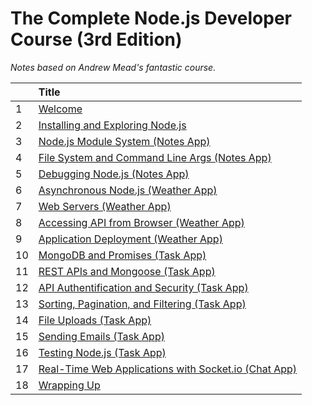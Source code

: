 # The Complete Node.js Developer Course (3rd Edition)

_Notes based on Andrew Mead's fantastic course._

|     | Title                                                                                             |
| :-- | :------------------------------------------------------------------------------------------------ |
| 1   | [ Welcome ](01-Welcome/README.md)                                                                 |
| 2   | [ Installing and Exploring Node.js ](02-Installing-and-Exploring-Nodejs/README.md)                |
| 3   | [ Node.js Module System (Notes App) ](03-Nodejs-Module-System/README.md)                          |
| 4   | [ File System and Command Line Args (Notes App) ](04-File-System-and-Command-Line-Args/README.md) |
| 5   | [ Debugging Node.js (Notes App) ](05-Debugging-Nodejs/README.md)                                  |
| 6   | [ Asynchronous Node.js (Weather App) ](06-Asynchronous-Nodejs/README.md)                          |
| 7   | [ Web Servers (Weather App) ]()                                                                   |
| 8   | [ Accessing API from Browser (Weather App) ]()                                                    |
| 9   | [ Application Deployment (Weather App) ]()                                                        |
| 10  | [ MongoDB and Promises (Task App) ]()                                                             |
| 11  | [ REST APIs and Mongoose (Task App) ]()                                                           |
| 12  | [ API Authentification and Security (Task App) ]()                                                |
| 13  | [ Sorting, Pagination, and Filtering (Task App) ]()                                               |
| 14  | [ File Uploads (Task App) ]()                                                                     |
| 15  | [ Sending Emails (Task App) ]()                                                                   |
| 16  | [ Testing Node.js (Task App) ]()                                                                  |
| 17  | [ Real-Time Web Applications with Socket.io (Chat App) ]()                                        |
| 18  | [ Wrapping Up ]()                                                                                 |
